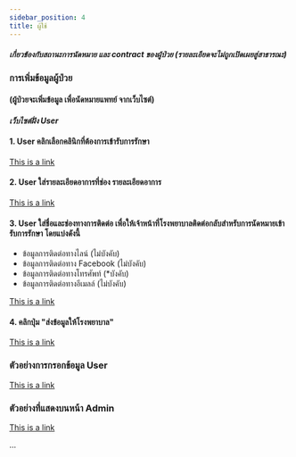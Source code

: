 ```yaml
---
sidebar_position: 4
title: ผู้ใช้
---
```

##### เกี่ยวข้องกับสถานะการนัดหมาย และ contract ของผู้ป่วย (รายละเอียดจะไม่ถูกเปิดเผยสู่สาธารณะ)


### การเพิ่มข้อมูลผู้ป่วย 
#### (ผู้ป่วยจะเพิ่มข้อมูล เพื่อนัดหมายแพทย์ จากเว็บไซต์)
#### ***เว็บไซต์ฝั่ง User***
#### 1. User คลิกเลือกคลินิกที่ต้องการเข้ารับการรักษา
[This is a link](https://example.com)
#### 2. User ใส่รายละเอียดอาการที่ช่อง **รายละเอียดอาการ**
[This is a link](https://example.com)
#### 3. User ใส่ชื่อและช่องทางการติดต่อ เพื่อให้เจ้าหน้าที่โรงพยาบาลติดต่อกลับสำหรับการนัดหมายเข้ารับการรักษา โดยแบ่งดังนี้
- ข้อมูลการติดต่อทางไลน์ (ไม่บังคับ)
- ข้อมูลการติดต่อทาง Facebook (ไม่บังคับ)
- ข้อมูลการติดต่อทางโทรศัพท์ (*บังคับ)
- ข้อมูลการติดต่อทางอีเมลล์ (ไม่บังคับ)

[This is a link](https://example.com)

#### 4. คลิกปุ่ม "ส่งข้อมูลให้โรงพยาบาล"
[This is a link](https://example.com)


### ตัวอย่างการกรอกข้อมูล User
[This is a link](https://example.com)


### ตัวอย่างที่แสดงบนหน้า Admin
[This is a link](https://example.com)



...
